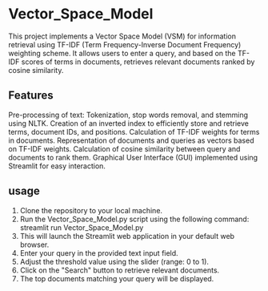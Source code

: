 # Vector_Space_Model

This project implements a Vector Space Model (VSM) for information retrieval using TF-IDF (Term Frequency-Inverse Document Frequency) weighting scheme. It allows users to enter a query, and based on the TF-IDF scores of terms in documents, retrieves relevant documents ranked by cosine similarity.


## Features
Pre-processing of text: Tokenization, stop words removal, and stemming using NLTK.
Creation of an inverted index to efficiently store and retrieve terms, document IDs, and positions.
Calculation of TF-IDF weights for terms in documents.
Representation of documents and queries as vectors based on TF-IDF weights.
Calculation of cosine similarity between query and documents to rank them.
Graphical User Interface (GUI) implemented using Streamlit for easy interaction.

## usage
1. Clone the repository to your local machine.
2. Run the Vector_Space_Model.py script using the following command:
    streamlit run Vector_Space_Model.py
3. This will launch the Streamlit web application in your default web browser.
4. Enter your query in the provided text input field.
5. Adjust the threshold value using the slider (range: 0 to 1).
6. Click on the "Search" button to retrieve relevant documents.
7. The top documents matching your query will be displayed.